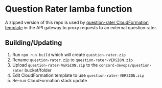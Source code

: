 # Question Rater lamba function

A zipped version of this repo is used by [question-rater CloudFormation template](https://github.com/concord-consortium/cloud-formation) in the API gateway to proxy requests to an external question rater.

## Building/Updating

1. Run `npm run build` which will create `question-rater.zip`
2. Rename `question-rater.zip` to `question-rater-VERSION.zip`
3. Upload `question-rater-VERSION.zip` to the `concord-devops/question-rater` bucket/folder
4. Edit CloudFormation template to use `question-rater-VERSION.zip`
5. Re-run CloudFormation stack update
